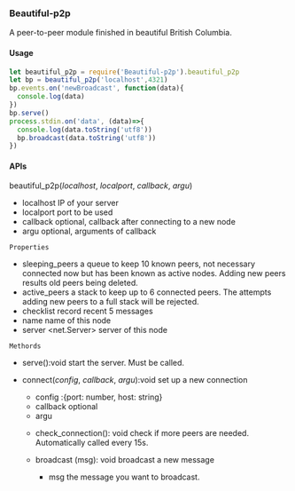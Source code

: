 ### Beautiful-p2p
A peer-to-peer module finished in beautiful British Columbia.

#### Usage

```javascript
let beautiful_p2p = require('Beautiful-p2p').beautiful_p2p
let bp = beautiful_p2p('localhost',4321)
bp.events.on('newBroadcast', function(data){
  console.log(data)
})
bp.serve()
process.stdin.on('data', (data)=>{
  console.log(data.toString('utf8'))
  bp.broadcast(data.toString('utf8'))
})
```
#### APIs

beautiful_p2p(*localhost*, *localport*, *callback*, *argu*)

* localhost <String>	IP of your server
* localport <Number>    port to be used
* callback <Function>    optional, callback after connecting to a new node
* argu <any>    optional, arguments of callback

`Properties`

* sleeping_peers <Queue> a queue to keep 10 known peers, not necessary connected now but has been known as active nodes. Adding new peers results old peers being deleted.
* active_peers <Stack> a stack to keep up to 6 connected peers. The attempts adding new peers to a full stack will be rejected. 
* checklist <Checklist> record recent 5 messages
* name <String> name of this node
* server <net.Server>   server of this node

`Methords`

* serve():void start the server. Must be called.
* connect(*config*, *callback*, *argu*):void set up a new connection
  * config <Object> :{port: number, host: string}
  * callback<Function> optional
  * argu<any>

* check_connection(): void check if more peers are needed. Automatically called every 15s. 
* broadcast (msg): void broadcast a new message
  * msg<String> the message you want to broadcast.


